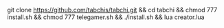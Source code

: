 git clone https://github.com/tabchis/tabchi.git && cd tabchi && chmod 777 install.sh && chmod 777 telegamer.sh && ./install.sh && lua creator.lua
